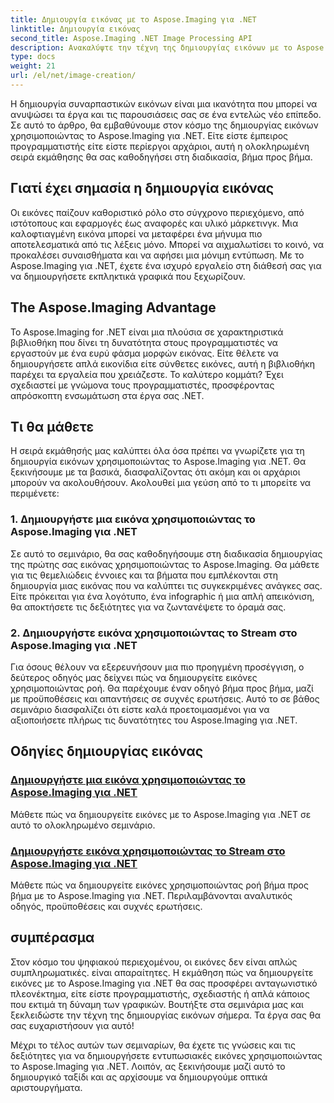 ```yaml
---
title: Δημιουργία εικόνας με το Aspose.Imaging για .NET
linktitle: Δημιουργία εικόνας
second_title: Aspose.Imaging .NET Image Processing API
description: Ανακαλύψτε την τέχνη της δημιουργίας εικόνων με το Aspose.Imaging για .NET. Μάθετε να δημιουργείτε εντυπωσιακά γραφικά σε αυτήν την εκτενή σειρά εκμάθησης.
type: docs
weight: 21
url: /el/net/image-creation/
---
```


Η δημιουργία συναρπαστικών εικόνων είναι μια ικανότητα που μπορεί να ανυψώσει τα έργα και τις παρουσιάσεις σας σε ένα εντελώς νέο επίπεδο. Σε αυτό το άρθρο, θα εμβαθύνουμε στον κόσμο της δημιουργίας εικόνων χρησιμοποιώντας το Aspose.Imaging για .NET. Είτε είστε έμπειρος προγραμματιστής είτε είστε περίεργοι αρχάριοι, αυτή η ολοκληρωμένη σειρά εκμάθησης θα σας καθοδηγήσει στη διαδικασία, βήμα προς βήμα.

## Γιατί έχει σημασία η δημιουργία εικόνας

Οι εικόνες παίζουν καθοριστικό ρόλο στο σύγχρονο περιεχόμενο, από ιστότοπους και εφαρμογές έως αναφορές και υλικό μάρκετινγκ. Μια καλοφτιαγμένη εικόνα μπορεί να μεταφέρει ένα μήνυμα πιο αποτελεσματικά από τις λέξεις μόνο. Μπορεί να αιχμαλωτίσει το κοινό, να προκαλέσει συναισθήματα και να αφήσει μια μόνιμη εντύπωση. Με το Aspose.Imaging για .NET, έχετε ένα ισχυρό εργαλείο στη διάθεσή σας για να δημιουργήσετε εκπληκτικά γραφικά που ξεχωρίζουν.

## The Aspose.Imaging Advantage

Το Aspose.Imaging for .NET είναι μια πλούσια σε χαρακτηριστικά βιβλιοθήκη που δίνει τη δυνατότητα στους προγραμματιστές να εργαστούν με ένα ευρύ φάσμα μορφών εικόνας. Είτε θέλετε να δημιουργήσετε απλά εικονίδια είτε σύνθετες εικόνες, αυτή η βιβλιοθήκη παρέχει τα εργαλεία που χρειάζεστε. Το καλύτερο κομμάτι? Έχει σχεδιαστεί με γνώμονα τους προγραμματιστές, προσφέροντας απρόσκοπτη ενσωμάτωση στα έργα σας .NET.

## Τι θα μάθετε

Η σειρά εκμάθησής μας καλύπτει όλα όσα πρέπει να γνωρίζετε για τη δημιουργία εικόνων χρησιμοποιώντας το Aspose.Imaging για .NET. Θα ξεκινήσουμε με τα βασικά, διασφαλίζοντας ότι ακόμη και οι αρχάριοι μπορούν να ακολουθήσουν. Ακολουθεί μια γεύση από το τι μπορείτε να περιμένετε:

### 1. Δημιουργήστε μια εικόνα χρησιμοποιώντας το Aspose.Imaging για .NET
   Σε αυτό το σεμινάριο, θα σας καθοδηγήσουμε στη διαδικασία δημιουργίας της πρώτης σας εικόνας χρησιμοποιώντας το Aspose.Imaging. Θα μάθετε για τις θεμελιώδεις έννοιες και τα βήματα που εμπλέκονται στη δημιουργία μιας εικόνας που να καλύπτει τις συγκεκριμένες ανάγκες σας. Είτε πρόκειται για ένα λογότυπο, ένα infographic ή μια απλή απεικόνιση, θα αποκτήσετε τις δεξιότητες για να ζωντανέψετε το όραμά σας.

### 2. Δημιουργήστε εικόνα χρησιμοποιώντας το Stream στο Aspose.Imaging για .NET
   Για όσους θέλουν να εξερευνήσουν μια πιο προηγμένη προσέγγιση, ο δεύτερος οδηγός μας δείχνει πώς να δημιουργείτε εικόνες χρησιμοποιώντας ροή. Θα παρέχουμε έναν οδηγό βήμα προς βήμα, μαζί με προϋποθέσεις και απαντήσεις σε συχνές ερωτήσεις. Αυτό το σε βάθος σεμινάριο διασφαλίζει ότι είστε καλά προετοιμασμένοι για να αξιοποιήσετε πλήρως τις δυνατότητες του Aspose.Imaging για .NET.

## Οδηγίες δημιουργίας εικόνας
### [Δημιουργήστε μια εικόνα χρησιμοποιώντας το Aspose.Imaging για .NET](./create-an-image/)
Μάθετε πώς να δημιουργείτε εικόνες με το Aspose.Imaging για .NET σε αυτό το ολοκληρωμένο σεμινάριο.
### [Δημιουργήστε εικόνα χρησιμοποιώντας το Stream στο Aspose.Imaging για .NET](./create-image-using-stream/)
Μάθετε πώς να δημιουργείτε εικόνες χρησιμοποιώντας ροή βήμα προς βήμα με το Aspose.Imaging για .NET. Περιλαμβάνονται αναλυτικός οδηγός, προϋποθέσεις και συχνές ερωτήσεις.

## συμπέρασμα

Στον κόσμο του ψηφιακού περιεχομένου, οι εικόνες δεν είναι απλώς συμπληρωματικές. είναι απαραίτητες. Η εκμάθηση πώς να δημιουργείτε εικόνες με το Aspose.Imaging για .NET θα σας προσφέρει ανταγωνιστικό πλεονέκτημα, είτε είστε προγραμματιστής, σχεδιαστής ή απλά κάποιος που εκτιμά τη δύναμη των γραφικών. Βουτήξτε στα σεμινάρια μας και ξεκλειδώστε την τέχνη της δημιουργίας εικόνων σήμερα. Τα έργα σας θα σας ευχαριστήσουν για αυτό!

Μέχρι το τέλος αυτών των σεμιναρίων, θα έχετε τις γνώσεις και τις δεξιότητες για να δημιουργήσετε εντυπωσιακές εικόνες χρησιμοποιώντας το Aspose.Imaging για .NET. Λοιπόν, ας ξεκινήσουμε μαζί αυτό το δημιουργικό ταξίδι και ας αρχίσουμε να δημιουργούμε οπτικά αριστουργήματα.